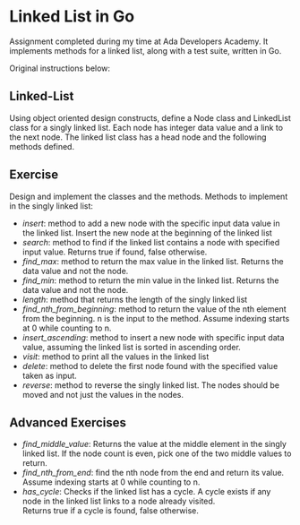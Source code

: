 # Linked List in Go
Assignment completed during my time at Ada Developers Academy. It implements methods for a linked list, along with a test suite, written in Go.

Original instructions below:

## Linked-List
Using object oriented design constructs, define a Node class and LinkedList class for a singly linked list. Each node has integer data value and a link to the next node. The linked list class has a head node and the following methods defined.

## Exercise
Design and implement the classes and the methods.
Methods to implement in the singly linked list:
  - *insert*: method to add a new node with the specific input data value in the linked list.
              Insert the new node at the beginning of the linked list
  - *search*: method to find if the linked list contains a node with specified input value. Returns true if found, false otherwise.
  - *find_max*: method to return the max value in the linked list. Returns the data value and not the node.
  - *find_min*: method to return the min value in the linked list. Returns the data value and not the node.
  - *length*: method that returns the length of the singly linked list
  - *find_nth_from_beginning*: method to return the value of the nth element from the beginning. n is the input to the method.
                               Assume indexing starts at 0 while counting to n.
  - *insert_ascending*: method to insert a new node with specific input data value, assuming the linked list is sorted in ascending order.
  - *visit*: method to print all the values in the linked list
  - *delete*: method to delete the first node found with the specified value taken as input.
  - *reverse*: method to reverse the singly linked list. The nodes should be moved and not just the values in the nodes.

  ## Advanced Exercises
  - *find_middle_value*: Returns the value at the middle element in the singly linked list.
                         If the node count is even, pick one of the two middle values to return.
  - *find_nth_from_end*: find the nth node from the end and return its value. Assume indexing starts at 0 while counting to n.
  - *has_cycle*: Checks if the linked list has a cycle. A cycle exists if any node in the linked list links to a node already visited.  
                 Returns true if a cycle is found, false otherwise.
